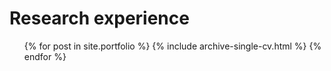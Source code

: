 Research experience
======
<ul>{% for post in site.portfolio %}
    {% include archive-single-cv.html %}
  {% endfor %}</ul>
  
